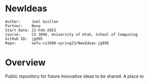 # NewIdeas

```
Author:     Joel Guillen
Partner:    None
Start Date: 21-Feb-2023
Course:     CS 3090, University of Utah, School of Computing
GitHub ID:  jg995
Repo:       uofu-cs3500-spring23/NewIdeas-jg995
```

# Overview

Public repository for future innovative ideas to be shared. A place to 
